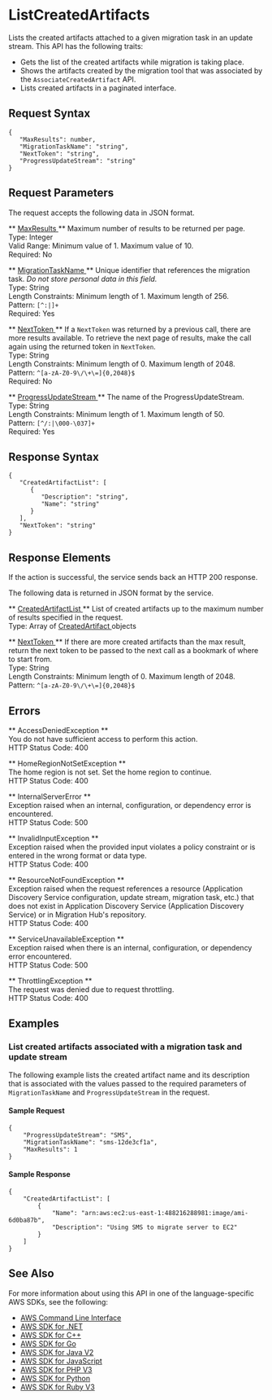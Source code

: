 # ListCreatedArtifacts<a name="API_ListCreatedArtifacts"></a>

Lists the created artifacts attached to a given migration task in an update stream\. This API has the following traits:
+ Gets the list of the created artifacts while migration is taking place\.
+ Shows the artifacts created by the migration tool that was associated by the `AssociateCreatedArtifact` API\. 
+ Lists created artifacts in a paginated interface\. 

## Request Syntax<a name="API_ListCreatedArtifacts_RequestSyntax"></a>

```
{
   "MaxResults": number,
   "MigrationTaskName": "string",
   "NextToken": "string",
   "ProgressUpdateStream": "string"
}
```

## Request Parameters<a name="API_ListCreatedArtifacts_RequestParameters"></a>

The request accepts the following data in JSON format\.

 ** [ MaxResults ](#API_ListCreatedArtifacts_RequestSyntax) **   <a name="migrationhub-ListCreatedArtifacts-request-MaxResults"></a>
Maximum number of results to be returned per page\.  
Type: Integer  
Valid Range: Minimum value of 1\. Maximum value of 10\.  
Required: No

 ** [ MigrationTaskName ](#API_ListCreatedArtifacts_RequestSyntax) **   <a name="migrationhub-ListCreatedArtifacts-request-MigrationTaskName"></a>
Unique identifier that references the migration task\. *Do not store personal data in this field\.*   
Type: String  
Length Constraints: Minimum length of 1\. Maximum length of 256\.  
Pattern: `[^:|]+`   
Required: Yes

 ** [ NextToken ](#API_ListCreatedArtifacts_RequestSyntax) **   <a name="migrationhub-ListCreatedArtifacts-request-NextToken"></a>
If a `NextToken` was returned by a previous call, there are more results available\. To retrieve the next page of results, make the call again using the returned token in `NextToken`\.  
Type: String  
Length Constraints: Minimum length of 0\. Maximum length of 2048\.  
Pattern: `^[a-zA-Z0-9\/\+\=]{0,2048}$`   
Required: No

 ** [ ProgressUpdateStream ](#API_ListCreatedArtifacts_RequestSyntax) **   <a name="migrationhub-ListCreatedArtifacts-request-ProgressUpdateStream"></a>
The name of the ProgressUpdateStream\.   
Type: String  
Length Constraints: Minimum length of 1\. Maximum length of 50\.  
Pattern: `[^/:|\000-\037]+`   
Required: Yes

## Response Syntax<a name="API_ListCreatedArtifacts_ResponseSyntax"></a>

```
{
   "CreatedArtifactList": [ 
      { 
         "Description": "string",
         "Name": "string"
      }
   ],
   "NextToken": "string"
}
```

## Response Elements<a name="API_ListCreatedArtifacts_ResponseElements"></a>

If the action is successful, the service sends back an HTTP 200 response\.

The following data is returned in JSON format by the service\.

 ** [ CreatedArtifactList ](#API_ListCreatedArtifacts_ResponseSyntax) **   <a name="migrationhub-ListCreatedArtifacts-response-CreatedArtifactList"></a>
List of created artifacts up to the maximum number of results specified in the request\.  
Type: Array of [ CreatedArtifact ](API_CreatedArtifact.md) objects

 ** [ NextToken ](#API_ListCreatedArtifacts_ResponseSyntax) **   <a name="migrationhub-ListCreatedArtifacts-response-NextToken"></a>
If there are more created artifacts than the max result, return the next token to be passed to the next call as a bookmark of where to start from\.  
Type: String  
Length Constraints: Minimum length of 0\. Maximum length of 2048\.  
Pattern: `^[a-zA-Z0-9\/\+\=]{0,2048}$` 

## Errors<a name="API_ListCreatedArtifacts_Errors"></a>

 ** AccessDeniedException **   
You do not have sufficient access to perform this action\.  
HTTP Status Code: 400

 ** HomeRegionNotSetException **   
The home region is not set\. Set the home region to continue\.  
HTTP Status Code: 400

 ** InternalServerError **   
Exception raised when an internal, configuration, or dependency error is encountered\.  
HTTP Status Code: 500

 ** InvalidInputException **   
Exception raised when the provided input violates a policy constraint or is entered in the wrong format or data type\.  
HTTP Status Code: 400

 ** ResourceNotFoundException **   
Exception raised when the request references a resource \(Application Discovery Service configuration, update stream, migration task, etc\.\) that does not exist in Application Discovery Service \(Application Discovery Service\) or in Migration Hub's repository\.  
HTTP Status Code: 400

 ** ServiceUnavailableException **   
Exception raised when there is an internal, configuration, or dependency error encountered\.  
HTTP Status Code: 500

 ** ThrottlingException **   
The request was denied due to request throttling\.  
HTTP Status Code: 400

## Examples<a name="API_ListCreatedArtifacts_Examples"></a>

### List created artifacts associated with a migration task and update stream<a name="API_ListCreatedArtifacts_Example_1"></a>

The following example lists the created artifact name and its description that is associated with the values passed to the required parameters of `MigrationTaskName` and `ProgressUpdateStream` in the request\.

#### Sample Request<a name="API_ListCreatedArtifacts_Example_1_Request"></a>

```
{
    "ProgressUpdateStream": "SMS", 
    "MigrationTaskName": "sms-12de3cf1a", 
    "MaxResults": 1
}
```

#### Sample Response<a name="API_ListCreatedArtifacts_Example_1_Response"></a>

```
{
    "CreatedArtifactList": [
        {
            "Name": "arn:aws:ec2:us-east-1:488216288981:image/ami-6d0ba87b", 
            "Description": "Using SMS to migrate server to EC2"
        }
    ]
}
```

## See Also<a name="API_ListCreatedArtifacts_SeeAlso"></a>

For more information about using this API in one of the language\-specific AWS SDKs, see the following:
+  [ AWS Command Line Interface](https://docs.aws.amazon.com/goto/aws-cli/AWSMigrationHub-2017-05-31/ListCreatedArtifacts) 
+  [ AWS SDK for \.NET](https://docs.aws.amazon.com/goto/DotNetSDKV3/AWSMigrationHub-2017-05-31/ListCreatedArtifacts) 
+  [ AWS SDK for C\+\+](https://docs.aws.amazon.com/goto/SdkForCpp/AWSMigrationHub-2017-05-31/ListCreatedArtifacts) 
+  [ AWS SDK for Go](https://docs.aws.amazon.com/goto/SdkForGoV1/AWSMigrationHub-2017-05-31/ListCreatedArtifacts) 
+  [ AWS SDK for Java V2](https://docs.aws.amazon.com/goto/SdkForJavaV2/AWSMigrationHub-2017-05-31/ListCreatedArtifacts) 
+  [ AWS SDK for JavaScript](https://docs.aws.amazon.com/goto/AWSJavaScriptSDK/AWSMigrationHub-2017-05-31/ListCreatedArtifacts) 
+  [ AWS SDK for PHP V3](https://docs.aws.amazon.com/goto/SdkForPHPV3/AWSMigrationHub-2017-05-31/ListCreatedArtifacts) 
+  [ AWS SDK for Python](https://docs.aws.amazon.com/goto/boto3/AWSMigrationHub-2017-05-31/ListCreatedArtifacts) 
+  [ AWS SDK for Ruby V3](https://docs.aws.amazon.com/goto/SdkForRubyV3/AWSMigrationHub-2017-05-31/ListCreatedArtifacts) 